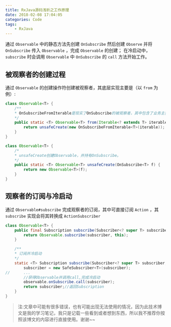 ```yaml
---
title: RxJava源码浅析之工作原理
date: 2018-02-08 17:04:05
categories: Code
tags: 
	- RxJava
---
```


通过 `Observable` 中的静态方法先创建 `OnSubscribe` 然后创建 `Observe` 并将 `OnSubscribe` 传入 `Observable` ，完成 `Observable` 的创建；
在冷启动中，`subscribe` 时会调用 `Observable` 中 `OnSubscribe` 的 `call` 方法开始工作。

## 被观察者的创建过程

通过 `Observable` 的创建操作符创建被观察者，其底层实现主要是（以 `from` 为例）:

```java
class Observable<T> {
    /**
    * OnSubscribeFromIterable是现实了OnSubscribe的被观察者，其中包含了业务主要的逻辑。
    */
    public static <T> Observable<T> from(Iterable<? extends T> iterable) {
        return unsafeCreate(new OnSubscribeFromIterable<T>(iterable));
    }
}
```

```java
class Observable<T> {
    /*
    * unsafeCreate创建Observable，并持有OnSubscribe。
    */
    public static <T> Observable<T> unsafeCreate(OnSubscribe<T> f) {
        return new Observable<T>(f);
    }
}
```

<!--more-->

## 观察者的订阅与冷启动

通过 `Observable#subscribe` 完成观察者的订阅，其中可直接订阅 `Action` ，其 `subscribe` 实现会将其转换成 `ActionSubscriber`

```java
class Observable<T> {
    public final Subscription subscribe(Subscriber<? super T> subscriber) {
        return Observable.subscribe(subscriber, this);
    }

    /**
    * 订阅并冷启动
    */
    static <T> Subscription subscribe(Subscriber<? super T> subscriber, Observable<T> observable) {
        subscriber = new SafeSubscriber<T>(subscriber);
//      ...
        //获得Observable并调用call,完成冷启动
        observable.onSubscribe.call(subscriber);
        return subscriber;//返回Subscription
    }
}
```
> 注:文章中可能有很多错误，也有可能出现无法使用的情况，因为此技术博文是我的学习笔记，我只是记载一些看到或者想到东西，所以我不推荐你按照该博文的内容进行直接使用。谢谢~~